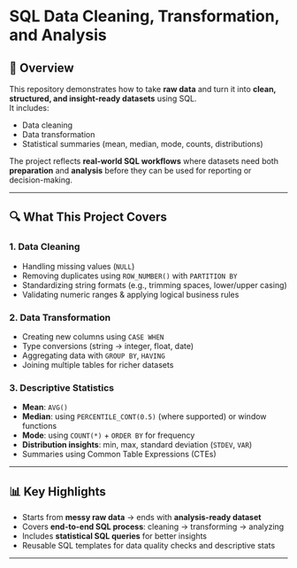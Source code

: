 # SQL Data Cleaning, Transformation, and Analysis

## 📌 Overview
This repository demonstrates how to take **raw data** and turn it into **clean, structured, and insight-ready datasets** using SQL.  
It includes:
- Data cleaning  
- Data transformation  
- Statistical summaries (mean, median, mode, counts, distributions)  

The project reflects **real-world SQL workflows** where datasets need both **preparation** and **analysis** before they can be used for reporting or decision-making.

---

## 🔍 What This Project Covers
### 1. **Data Cleaning**
- Handling missing values (`NULL`)  
- Removing duplicates using `ROW_NUMBER()` with `PARTITION BY`  
- Standardizing string formats (e.g., trimming spaces, lower/upper casing)  
- Validating numeric ranges & applying logical business rules  

### 2. **Data Transformation**
- Creating new columns using `CASE WHEN`  
- Type conversions (string → integer, float, date)  
- Aggregating data with `GROUP BY`, `HAVING`  
- Joining multiple tables for richer datasets  

### 3. **Descriptive Statistics**
- **Mean**: `AVG()`  
- **Median**: using `PERCENTILE_CONT(0.5)` (where supported) or window functions  
- **Mode**: using `COUNT(*)` + `ORDER BY` for frequency  
- **Distribution insights**: min, max, standard deviation (`STDEV`, `VAR`)  
- Summaries using Common Table Expressions (CTEs)  

---

## 📊 Key Highlights
- Starts from **messy raw data** → ends with **analysis-ready dataset**  
- Covers **end-to-end SQL process**: cleaning → transforming → analyzing  
- Includes **statistical SQL queries** for better insights  
- Reusable SQL templates for data quality checks and descriptive stats  

---


